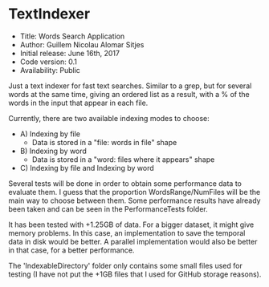 # TextIndexer

*    Title: Words Search Application          
*    Author: Guillem Nicolau Alomar Sitjes      
*    Initial release: June 16th, 2017                     
*    Code version: 0.1                         
*    Availability: Public                      


Just a text indexer for fast text searches. Similar to a grep,
but for several words at the same time, giving an ordered list
as a result, with a % of the words in the input that appear in
each file.

Currently, there are two available indexing modes to choose:
*    A) Indexing by file
     - Data is stored in a "file: words in file" shape
*    B) Indexing by word
     - Data is stored in a "word: files where it appears" shape
*    C) Indexing by file and Indexing by word

Several tests will be done in order to obtain some performance
data to evaluate them. I guess that the proportion
WordsRange/NumFiles will be the main way to choose between them.
Some performance results have already been taken and can be seen
in the PerformanceTests folder.

It has been tested with +1.25GB of data.
For a bigger dataset, it might give memory problems. In this
case, an implementation to save the temporal data in disk
would be better. A parallel implementation would also be better
in that case, for a better performance.

The 'IndexableDirectory' folder only contains some small files
used for testing (I have not put the +1GB files that I used for
GitHub storage reasons).
